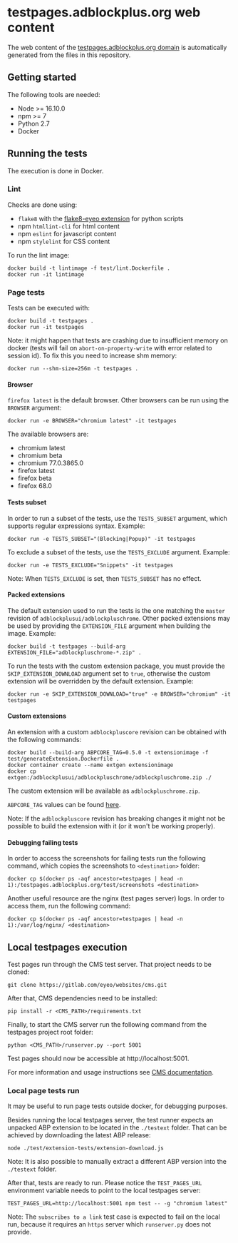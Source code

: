 # testpages.adblockplus.org web content

The web content of the [testpages.adblockplus.org domain](https://testpages.adblockplus.org/)
is automatically generated from the files in this repository.

## Getting started

The following tools are needed:
* Node >= 16.10.0
* npm >= 7
* Python 2.7
* Docker

## Running the tests

The execution is done in Docker.

### Lint

Checks are done using:
* `flake8` with the [flake8-eyeo extension](https://gitlab.com/eyeo/auxiliary/eyeo-coding-style/-/tree/master/flake8-eyeo)
for python scripts
* npm `htmllint-cli` for html content
* npm `eslint` for javascript content
* npm `stylelint` for CSS content

To run the lint image:

```shell
docker build -t lintimage -f test/lint.Dockerfile .
docker run -it lintimage
```

### Page tests

Tests can be executed with:

```shell
docker build -t testpages .
docker run -it testpages
```

Note: it might happen that tests are crashing due to insufficient memory on
docker (tests will fail on `abort-on-property-write` with error related to
session id). To fix this you need to increase shm memory:

```shell
docker run --shm-size=256m -t testpages .
```

#### Browser

`firefox latest` is the default browser. Other browsers can be run using the
`BROWSER` argument:

```shell
docker run -e BROWSER="chromium latest" -it testpages
```

The available browsers are:
* chromium latest
* chromium beta
* chromium 77.0.3865.0
* firefox latest
* firefox beta
* firefox 68.0

#### Tests subset

In order to run a subset of the tests, use the `TESTS_SUBSET` argument,
which supports regular expressions syntax. Example:

```shell
docker run -e TESTS_SUBSET="(Blocking|Popup)" -it testpages
```

To exclude a subset of the tests, use the `TESTS_EXCLUDE` argument. Example:

```shell
docker run -e TESTS_EXCLUDE="Snippets" -it testpages
```

Note: When `TESTS_EXCLUDE` is set, then `TESTS_SUBSET` has no effect.

#### Packed extensions

The default extension used to run the tests is the one matching the `master`
revision of `adblockplusui/adblockpluschrome`. Other packed extensions may be
used by providing the `EXTENSION_FILE` argument when building the image.
Example:

```shell
docker build -t testpages --build-arg EXTENSION_FILE="adblockpluschrome-*.zip" .
```

To run the tests with the custom extension package, you must provide the
`SKIP_EXTENSION_DOWNLOAD` argument set to `true`, otherwise the custom extension
will be overridden by the default extension. Example:

```shell
docker run -e SKIP_EXTENSION_DOWNLOAD="true" -e BROWSER="chromium" -it testpages
```

#### Custom extensions

An extension with a custom `adblockpluscore` revision can be obtained with the
following commands:

```shell
docker build --build-arg ABPCORE_TAG=0.5.0 -t extensionimage -f test/generateExtension.Dockerfile .
docker container create --name extgen extensionimage
docker cp extgen:/adblockplusui/adblockpluschrome/adblockpluschrome.zip ./
```

The custom extension will be available as `adblockpluschrome.zip`.

`ABPCORE_TAG` values can be found [here](https://gitlab.com/eyeo/adblockplus/abc/adblockpluscore/-/tags).

Note: If the `adblockpluscore` revision has breaking changes it might not be
possible to build the extension with it (or it won't be working properly).

#### Debugging failing tests

In order to access the screenshots for failing tests run the following command,
which copies the screenshots to `<destination>` folder:

```shell
docker cp $(docker ps -aqf ancestor=testpages | head -n 1):/testpages.adblockplus.org/test/screenshots <destination>
```

Another useful resource are the nginx (test pages server) logs. In order to
access them, run the following command:

```shell
docker cp $(docker ps -aqf ancestor=testpages | head -n 1):/var/log/nginx/ <destination>
```

## Local testpages execution

Test pages run through the CMS test server. That project needs to be cloned:

```shell
git clone https://gitlab.com/eyeo/websites/cms.git
```

After that, CMS dependencies need to be installed:

```shell
pip install -r <CMS_PATH>/requirements.txt
```

Finally, to start the CMS server run the following command from the testpages
project root folder:

```shell
python <CMS_PATH>/runserver.py --port 5001
```

Test pages should now be accessible at http://localhost:5001.

For more information and usage instructions see [CMS documentation](https://gitlab.com/eyeo/websites/cms/-/blob/master/README.md).

### Local page tests run

It may be useful to run page tests outside docker, for debugging purposes.

Besides running the local testpages server, the test runner expects an unpacked
ABP extension to be located in the `./testext` folder. That can be achieved by
downloading the latest ABP release:

```shell
node ./test/extension-tests/extension-download.js
```

Note: It is also possible to manually extract a different ABP version into the
`./testext` folder.

After that, tests are ready to run. Please notice the `TEST_PAGES_URL`
environment variable needs to point to the local testpages server:

```shell
TEST_PAGES_URL=http://localhost:5001 npm test -- -g "chromium latest"
```

Note: The `subscribes to a link` test case is expected to fail on the local run,
because it requires an `https` server which `runserver.py` does not provide.
